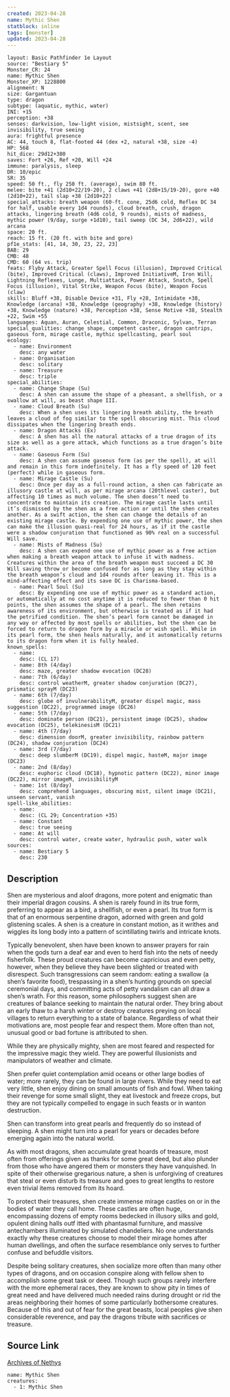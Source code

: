 ```yaml
---
created: 2023-04-28
name: Mythic Shen
statblock: inline
tags: [monster]
updated: 2023-04-28
---
```

```statblock
layout: Basic Pathfinder 1e Layout
source: "Bestiary 5"
Monster_CR: 24
name: Mythic Shen
Monster_XP: 1228800
alignment: N
size: Gargantuan
type: dragon
subtype: (aquatic, mythic, water)
INI: +15
perception: +38
senses: darkvision, low-light vision, mistsight, scent, see invisibility, true seeing
aura: frightful presence
AC: 44, touch 8, flat-footed 44 (dex +2, natural +38, size -4)
HP: 568
hit_dice: 29d12+380
saves: Fort +26, Ref +20, Will +24
immune: paralysis, sleep
DR: 10/epic
SR: 35
speed: 50 ft., fly 250 ft. (average), swim 80 ft.
melee: bite +41 (2d10+22/19-20), 2 claws +41 (2d8+15/19-20), gore +40 (2d10+22), tail slap +38 (2d10+22)
special_attacks: breath weapon (60-ft. cone, 25d6 cold, Reflex DC 34 for half, usable every 1d4 rounds), cloud breath, crush, dragon attacks, lingering breath (4d6 cold, 9 rounds), mists of madness, mythic power (9/day, surge +1d10), tail sweep (DC 34, 2d6+22), wild arcana
space: 20 ft.
reach: 15 ft. (20 ft. with bite and gore)
pf1e_stats: [41, 14, 30, 23, 22, 23]
BAB: 29
CMB: 48
CMD: 60 (64 vs. trip)
feats: Flyby Attack, Greater Spell Focus (illusion), Improved Critical (bite), Improved Critical (claws), Improved InitiativeM, Iron Will, Lightning Reflexes, Lunge, Multiattack, Power Attack, Snatch, Spell Focus (illusion), Vital Strike, Weapon Focus (bite), Weapon Focus (claw)
skills: Bluff +38, Disable Device +31, Fly +28, Intimidate +38, Knowledge (arcana) +38, Knowledge (geography) +38, Knowledge (history) +38, Knowledge (nature) +38, Perception +38, Sense Motive +38, Stealth +22, Swim +55
languages: Aquan, Auran, Celestial, Common, Draconic, Sylvan, Terran
special_qualities: change shape, competent caster, dragon cantrips, gaseous form, mirage castle, mythic spellcasting, pearl soul
ecology:
  - name: Environment
    desc: any water
  - name: Organisation
    desc: solitary
  - name: Treasure
    desc: triple
special_abilities:
  - name: Change Shape (Su)
    desc: A shen can assume the shape of a pheasant, a shellfish, or a swallow at will, as beast shape III.
  - name: Cloud Breath (Su)
    desc: When a shen uses its lingering breath ability, the breath leaves a cloud of fog similar to the spell obscuring mist. This cloud dissipates when the lingering breath ends.
  - name: Dragon Attacks (Ex)
    desc: A shen has all the natural attacks of a true dragon of its size as well as a gore attack, which functions as a true dragon’s bite attack.
  - name: Gaseous Form (Su)
    desc: A shen can assume gaseous form (as per the spell), at will and remain in this form indefinitely. It has a fly speed of 120 feet (perfect) while in gaseous form.
  - name: Mirage Castle (Su)
    desc: Once per day as a full-round action, a shen can fabricate an illusory castle at will, as per mirage arcana (20thlevel caster), but affecting 10 times as much volume. The shen doesn’t need to concentrate to maintain its creation. The mirage castle lasts until it’s dismissed by the shen as a free action or until the shen creates another. As a swift action, the shen can change the details of an existing mirage castle. By expending one use of mythic power, the shen can make the illusion quasi-real for 24 hours, as if it the castle were a shadow conjuration that functioned as 90% real on a successful Will save.
  - name: Mists of Madness (Su)
    desc: A shen can expend one use of mythic power as a free action when making a breath weapon attack to infuse it with madness. Creatures within the area of the breath weapon must succeed a DC 30 Will saving throw or become confused for as long as they stay within the breath weapon’s cloud and 1d4 rounds after leaving it. This is a mind-affecting effect and its save DC is Charisma-based.
  - name: Pearl Soul (Su)
    desc: By expending one use of mythic power as a standard action, or automatically at no cost anytime it is reduced to fewer than 0 hit points, the shen assumes the shape of a pearl. The shen retains awareness of its environment, but otherwise is treated as if it had the petrified condition. The shen’s pearl form cannot be damaged in any way or affected by most spells or abilities, but the shen can be forced to return to dragon form by a miracle or wish spell. While in its pearl form, the shen heals naturally, and it automatically returns to its dragon form when it is fully healed.
known_spells:
  - name:
    desc: (CL 17)
  - name: 8th (4/day)
    desc: maze, greater shadow evocation (DC28)
  - name: 7th (6/day)
    desc: control weatherM, greater shadow conjuration (DC27), prismatic sprayM (DC23)
  - name: 6th (7/day)
    desc: globe of invulnerabilityM, greater dispel magic, mass suggestion (DC22), programmed image (DC26)
  - name: 5th (7/day)
    desc: dominate person (DC21), persistent image (DC25), shadow evocation (DC25), telekinesisM (DC21)
  - name: 4th (7/day)
    desc: dimension doorM, greater invisibility, rainbow pattern (DC24), shadow conjuration (DC24)
  - name: 3rd (7/day)
    desc: deep slumberM (DC19), dispel magic, hasteM, major image (DC23)
  - name: 2nd (8/day)
    desc: euphoric cloud (DC18), hypnotic pattern (DC22), minor image (DC22), mirror imageM, invisibilityM
  - name: 1st (8/day)
    desc: comprehend languages, obscuring mist, silent image (DC21), unseen servant, vanish
spell-like_abilities:
  - name:
    desc: (CL 29; Concentration +35)
  - name: Constant
    desc: true seeing
  - name: At will
    desc: control water, create water, hydraulic push, water walk
sources:
  - name: Bestiary 5
    desc: 230
```
## Description
Shen are mysterious and aloof dragons, more potent and enigmatic than their imperial dragon cousins. A shen is rarely found in its true form, preferring to appear as a bird, a shellfish, or even a pearl. Its true form is that of an enormous serpentine dragon, adorned with green and gold glistening scales. A shen is a creature in constant motion, as it writhes and wiggles its long body into a pattern of scintillating twirls and intricate knots.

 Typically benevolent, shen have been known to answer prayers for rain when the gods turn a deaf ear and even to herd fish into the nets of needy fisherfolk. These proud creatures can become capricious and even petty, however, when they believe they have been slighted or treated with disrespect. Such transgressions can seem random: eating a swallow (a shen’s favorite food), trespassing in a shen’s hunting grounds on special ceremonial days, and committing acts of petty vandalism can all draw a shen’s wrath. For this reason, some philosophers suggest shen are creatures of balance seeking to maintain the natural order. They bring about an early thaw to a harsh winter or destroy creatures preying on local villages to return everything to a state of balance. Regardless of what their motivations are, most people fear and respect them. More often than not, unusual good or bad fortune is attributed to shen.

 While they are physically mighty, shen are most feared and respected for the impressive magic they wield. They are powerful illusionists and manipulators of weather and climate.

 Shen prefer quiet contemplation amid oceans or other large bodies of water; more rarely, they can be found in large rivers. While they need to eat very little, shen enjoy dining on small amounts of fish and fowl. When taking their revenge for some small slight, they eat livestock and freeze crops, but they are not typically compelled to engage in such feasts or in wanton destruction.

 Shen can transform into great pearls and frequently do so instead of sleeping. A shen might turn into a pearl for years or decades before emerging again into the natural world.

 As with most dragons, shen accumulate great hoards of treasure, most often from offerings given as thanks for some great deed, but also plunder from those who have angered them or monsters they have vanquished. In spite of their otherwise gregarious nature, a shen is unforgiving of creatures that steal or even disturb its treasure and goes to great lengths to restore even trivial items removed from its hoard.

 To protect their treasures, shen create immense mirage castles on or in the bodies of water they call home. These castles are often huge, encompassing dozens of empty rooms bedecked in illusory silks and gold, opulent dining halls outf itted with phantasmal furniture, and massive antechambers illuminated by simulated chandeliers. No one understands exactly why these creatures choose to model their mirage homes after human dwellings, and often the surface resemblance only serves to further confuse and befuddle visitors.

 Despite being solitary creatures, shen socialize more often than many other types of dragons, and on occasion conspire along with fellow shen to accomplish some great task or deed. Though such groups rarely interfere with the more ephemeral races, they are known to show pity in times of great need and have delivered much needed rains during drought or rid the areas neighboring their homes of some particularly bothersome creatures. Because of this and out of fear for the great beasts, local peoples give shen considerable reverence, and pay the dragons tribute with sacrifices or treasure.
## Source Link
[Archives of Nethys](https://aonprd.com/MythicMonsterDisplay.aspx?ItemName=Shen)
```encounter-table
name: Mythic Shen
creatures:
  - 1: Mythic Shen
```
